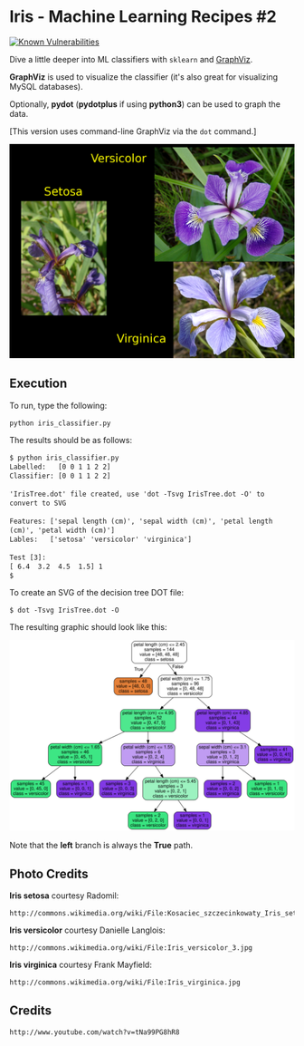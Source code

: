 # Iris - Machine Learning Recipes #2

[![Known Vulnerabilities](http://snyk.io/test/github/mramshaw/Intro-to-ML/badge.svg?style=plastic&targetFile=Iris%2Frequirements.txt)](http://snyk.io/test/github/mramshaw/Intro-to-ML?style=plastic&targetFile=Iris%2Frequirements.txt)

Dive a little deeper into ML classifiers with `sklearn` and [GraphViz](http://www.graphviz.org/).

__GraphViz__ is used to visualize the classifier (it's also great for visualizing MySQL databases).

Optionally, __pydot__ (__pydotplus__ if using __python3__) can be used to graph the data.

[This version uses command-line GraphViz via the `dot` command.]

![Iris varieties](./Iris.png)

## Execution

To run, type the following:

    python iris_classifier.py

The results should be as follows:

    $ python iris_classifier.py 
    Labelled:   [0 0 1 1 2 2]
    Classifier: [0 0 1 1 2 2]

    'IrisTree.dot' file created, use 'dot -Tsvg IrisTree.dot -O' to convert to SVG

    Features: ['sepal length (cm)', 'sepal width (cm)', 'petal length (cm)', 'petal width (cm)']
    Lables:   ['setosa' 'versicolor' 'virginica']

    Test [3]: 
    [ 6.4  3.2  4.5  1.5] 1
    $

To create an SVG of the decision tree DOT file:

    $ dot -Tsvg IrisTree.dot -O

The resulting graphic should look like this:

![Iris_Decision_Tree](./IrisTree.dot.svg)

Note that the __left__ branch is always the __True__ path.

## Photo Credits

__Iris setosa__ courtesy Radomil:

    http://commons.wikimedia.org/wiki/File:Kosaciec_szczecinkowaty_Iris_setosa.jpg

__Iris versicolor__ courtesy Danielle Langlois:

    http://commons.wikimedia.org/wiki/File:Iris_versicolor_3.jpg

__Iris virginica__ courtesy Frank Mayfield:

    http://commons.wikimedia.org/wiki/File:Iris_virginica.jpg

## Credits

    http://www.youtube.com/watch?v=tNa99PG8hR8

